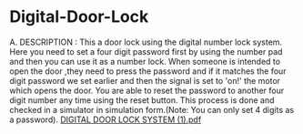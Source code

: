 # Digital-Door-Lock
A. DESCRIPTION :
This a door lock using the digital number lock system. Here you need to set a four digit password first by using the
number pad and then you can use it as a number lock. When someone is intended to open the door ,they need to press the
password and if it matches the four digit password we set earlier and then the signal is set to 'on!' the motor which opens the
door. You are able to reset the password to another four digit number any time using the reset button. This process is done
and checked in a simulator in simulation form.(Note: You can only set 4 digits as a password).
[DIGITAL DOOR LOCK SYSTEM (1).pdf](https://github.com/VLSLOHITH/Digital-Door-Lock/files/9483136/DIGITAL.DOOR.LOCK.SYSTEM.1.pdf)
